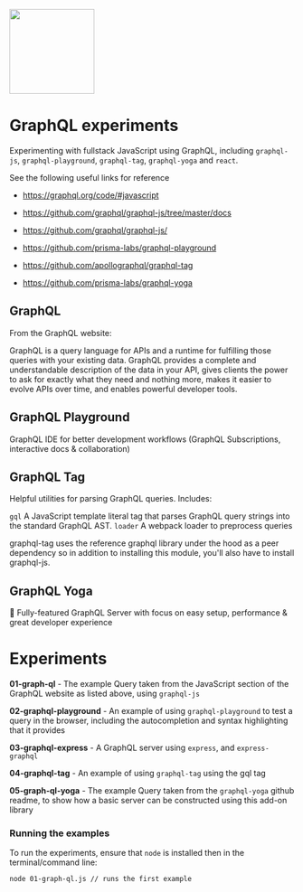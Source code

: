 <p align="left">
<img src="https://graphql.org/img/logo.svg" width="150" height="150" />
</p>

# GraphQL experiments

Experimenting with fullstack JavaScript using GraphQL, including `graphql-js`, `graphql-playground`, `graphql-tag`, `graphql-yoga` and `react`.

See the following useful links for reference

- https://graphql.org/code/#javascript

- https://github.com/graphql/graphql-js/tree/master/docs

- https://github.com/graphql/graphql-js/

- https://github.com/prisma-labs/graphql-playground

- https://github.com/apollographql/graphql-tag

- https://github.com/prisma-labs/graphql-yoga

## GraphQL

From the GraphQL website:

GraphQL is a query language for APIs and a runtime for fulfilling those queries with your existing data. GraphQL provides a complete and understandable description of the data in your API, gives clients the power to ask for exactly what they need and nothing more, makes it easier to evolve APIs over time, and enables powerful developer tools.

## GraphQL Playground

GraphQL IDE for better development workflows (GraphQL Subscriptions, interactive docs & collaboration)

GraphQL Tag
-----------

Helpful utilities for parsing GraphQL queries. Includes:

`gql` A JavaScript template literal tag that parses GraphQL query strings into the standard GraphQL AST.
`loader` A webpack loader to preprocess queries

graphql-tag uses the reference graphql library under the hood as a peer dependency so in addition to installing this module, you'll also have to install graphql-js.

GraphQL Yoga
------------

🧘 Fully-featured GraphQL Server with focus on easy setup, performance & great developer experience



# Experiments

**01-graph-ql** - The example Query taken from the JavaScript section of the GraphQL website as listed above, using `graphql-js`

**02-graphql-playground** - An example of using `graphql-playground` to test a query in the browser, including the autocompletion and syntax highlighting that it provides

**03-graphql-express** - A GraphQL server using `express`, and `express-graphql`

**04-graphql-tag** - An example of using `graphql-tag` using the gql tag

**05-graph-ql-yoga** - The example Query taken from the `graphql-yoga` github readme, to show how a basic server can be constructed using this add-on library



### Running the examples

To run the experiments, ensure that `node` is installed then in the terminal/command line:

```bash
node 01-graph-ql.js // runs the first example
```
